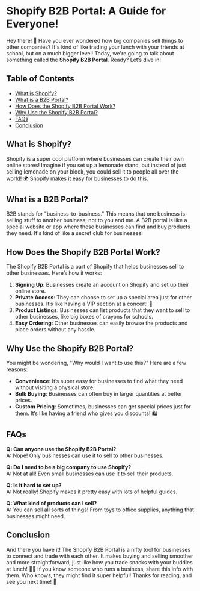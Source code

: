  # Shopify B2B Portal: A Guide for Everyone!

Hey there! 🌟 Have you ever wondered how big companies sell things to other companies? It's kind of like trading your lunch with your friends at school, but on a much bigger level! Today, we're going to talk about something called the **Shopify B2B Portal**. Ready? Let’s dive in!

## Table of Contents
- [What is Shopify?](#what-is-shopify)
- [What is a B2B Portal?](#what-is-a-b2b-portal)
- [How Does the Shopify B2B Portal Work?](#how-does-the-shopify-b2b-portal-work)
- [Why Use the Shopify B2B Portal?](#why-use-the-shopify-b2b-portal)
- [FAQs](#faqs)
- [Conclusion](#conclusion)

## What is Shopify? 

Shopify is a super cool platform where businesses can create their own online stores! Imagine if you set up a lemonade stand, but instead of just selling lemonade on your block, you could sell it to people all over the world! 🌍 Shopify makes it easy for businesses to do this.

## What is a B2B Portal? 

B2B stands for "business-to-business." This means that one business is selling stuff to another business, not to you and me. A B2B portal is like a special website or app where these businesses can find and buy products they need. It's kind of like a secret club for businesses!

## How Does the Shopify B2B Portal Work? 

The Shopify B2B Portal is a part of Shopify that helps businesses sell to other businesses. Here’s how it works:

1. **Signing Up**: Businesses create an account on Shopify and set up their online store.
2. **Private Access**: They can choose to set up a special area just for other businesses. It’s like having a VIP section at a concert! 🎤
3. **Product Listings**: Businesses can list products that they want to sell to other businesses, like big boxes of crayons for schools.
4. **Easy Ordering**: Other businesses can easily browse the products and place orders without any hassle.

## Why Use the Shopify B2B Portal? 

You might be wondering, "Why would I want to use this?" Here are a few reasons:

- **Convenience**: It’s super easy for businesses to find what they need without visiting a physical store.
- **Bulk Buying**: Businesses can often buy in larger quantities at better prices.
- **Custom Pricing**: Sometimes, businesses can get special prices just for them. It’s like having a friend who gives you discounts! 🛍️

## FAQs

**Q: Can anyone use the Shopify B2B Portal?**  
A: Nope! Only businesses can use it to sell to other businesses. 

**Q: Do I need to be a big company to use Shopify?**  
A: Not at all! Even small businesses can use it to sell their products. 

**Q: Is it hard to set up?**  
A: Not really! Shopify makes it pretty easy with lots of helpful guides. 

**Q: What kind of products can I sell?**  
A: You can sell all sorts of things! From toys to office supplies, anything that businesses might need. 

## Conclusion

And there you have it! The Shopify B2B Portal is a nifty tool for businesses to connect and trade with each other. It makes buying and selling smoother and more straightforward, just like how you trade snacks with your buddies at lunch! 🍏🍪 If you know someone who runs a business, share this info with them. Who knows, they might find it super helpful! Thanks for reading, and see you next time! 👋

